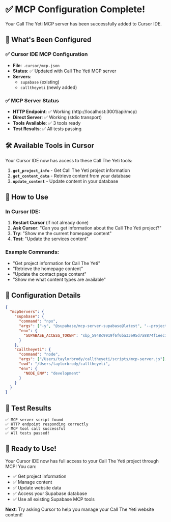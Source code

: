 # ✅ MCP Configuration Complete!

Your Call The Yeti MCP server has been successfully added to Cursor IDE.

## 🎯 What's Been Configured

### ✅ Cursor IDE MCP Configuration
- **File**: `.cursor/mcp.json`
- **Status**: ✅ Updated with Call The Yeti MCP server
- **Servers**: 
  - `supabase` (existing)
  - `calltheyeti` (newly added)

### ✅ MCP Server Status
- **HTTP Endpoint**: ✅ Working (http://localhost:3001/api/mcp)
- **Direct Server**: ✅ Working (stdio transport)
- **Tools Available**: ✅ 3 tools ready
- **Test Results**: ✅ All tests passing

## 🛠️ Available Tools in Cursor

Your Cursor IDE now has access to these Call The Yeti tools:

1. **`get_project_info`** - Get Call The Yeti project information
2. **`get_content_data`** - Retrieve content from your database
3. **`update_content`** - Update content in your database

## 🚀 How to Use

### In Cursor IDE:
1. **Restart Cursor** (if not already done)
2. **Ask Cursor**: "Can you get information about the Call The Yeti project?"
3. **Try**: "Show me the current homepage content"
4. **Test**: "Update the services content"

### Example Commands:
- "Get project information for Call The Yeti"
- "Retrieve the homepage content"
- "Update the contact page content"
- "Show me what content types are available"

## 🔧 Configuration Details

```json
{
  "mcpServers": {
    "supabase": {
      "command": "npx",
      "args": ["-y", "@supabase/mcp-server-supabase@latest", "--project-ref=atjhretcvnxzrnazanoi"],
      "env": {
        "SUPABASE_ACCESS_TOKEN": "sbp_5948c9919f6f6ba33e95d7a8874f1eec1a59a8bb"
      }
    },
    "calltheyeti": {
      "command": "node",
      "args": ["/Users/taylorbrody/calltheyeti/scripts/mcp-server.js"],
      "cwd": "/Users/taylorbrody/calltheyeti",
      "env": {
        "NODE_ENV": "development"
      }
    }
  }
}
```

## 🧪 Test Results

```
✅ MCP server script found
✅ HTTP endpoint responding correctly
✅ MCP tool call successful
✅ All tests passed!
```

## 🎉 Ready to Use!

Your Cursor IDE now has full access to your Call The Yeti project through MCP! You can:

- ✅ Get project information
- ✅ Manage content
- ✅ Update website data
- ✅ Access your Supabase database
- ✅ Use all existing Supabase MCP tools

**Next**: Try asking Cursor to help you manage your Call The Yeti website content!

